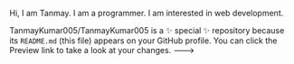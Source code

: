 Hi, I am Tanmay.
I am a programmer.
I am interested in web development.

TanmayKumar005/TanmayKumar005 is a ✨ special ✨ repository because its `README.md` (this file) appears on your GitHub profile.
You can click the Preview link to take a look at your changes.
--->
